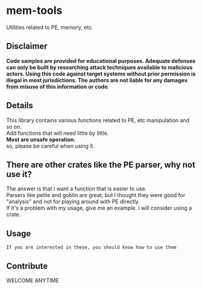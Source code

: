 mem-tools
===

Utilities related to PE, memory, etc.

## Disclaimer
**Code samples are provided for educational purposes. Adequate defenses can only be built by researching attack techniques available to malicious actors. Using this code against target systems without prior permission is illegal in most jurisdictions. The authors are not liable for any damages from misuse of this information or code**.

## Details
This library contains various functions related to PE, etc manipulation and so on.</br>
Add functions that will need little by little.</br>
**Most are unsafe operation.**</br>
so, please be careful when using it.</br>

## There are other crates like the PE parser, why not use it?
The answer is that I want a function that is easier to use.</br>
Parsers like pelite and goblin are great, but I thought they were good for "analysis" and not for playing around with PE directly.</br>
If it's a problem with my usage, give me an example. i will consider using a crate.</br>

## Usage
`If you are interested in these, you should know how to use them`

## Contribute
WELCOME ANYTIME